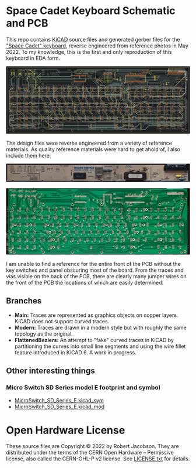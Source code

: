 # Space Cadet Keyboard Schematic and PCB

This repo contains [KiCAD](https://www.kicad.org/) source files and generated gerber files for the ["Space Cadet" keyboard](https://en.wikipedia.org/wiki/Space-cadet_keyboard), reverse engineered from reference photos in May 2022. To my knowledge, this is the first and only reproduction of this keyboard in EDA form.

![SpaceCadetPCBLayout](imgs/SpaceCadetPCBLayout.png)

The design files were reverse engineered from a variety of reference materials. As quality reference materials were hard to get ahold of, I also include them here:

![PCB Top Strip](imgs/PCB%20Top%20Strip.jpg)

![PCB Back Ultimate](imgs/PCB%20Back%20Ultimate.jpg)

I am unable to find a reference for the entire front of the PCB without the key switches and panel obscuring most of the board. From the traces and vias visible on the back of the PCB,  there are clearly many jumper wires on the front of the PCB the locations of which are easily determined.



## Branches

* **Main:** Traces are represented as graphics objects on copper layers. KiCAD does not support curved traces. 
* **Modern:** Traces are drawn in a modern style but with roughly the same topology as the original.
* **FlattenedBeziers:** An attempt to "fake" curved traces in KiCAD by partitioning the curves into small line segments and using the wire fillet feature introduced in KiCAD 6. A work in progress.



## Other interesting things

### Micro Switch SD Series model E footprint and symbol

* [MicroSwitch_SD_Series_E.kicad_sym](MicroSwitch_SD_Series_E.kicad_sym)
* [MicroSwitch_SD_Series_E.kicad_mod](MicroSwitch_SD_Series_E.kicad_mod)



# Open Hardware License

These source files are Copyright © 2022 by Robert Jacobson. They are distributed under the terms of the CERN Open Hardware – Permissive license, also called the CERN-OHL-P v2 license. See [LICENSE.txt](LICENSE.txt) for details. 